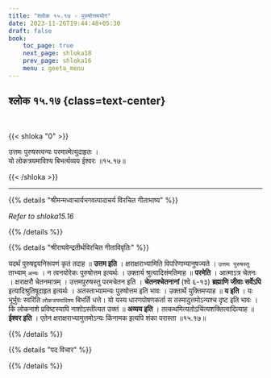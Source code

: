 ```yaml
---
title: "श्लोक १५.१७ - पुरुषोत्तमयोग"
date: 2023-11-26T19:44:48+05:30
draft: false
book:
    toc_page: true
    next_page: shloka18
    prev_page: shloka16
    menu : geeta_menu
---
```




## श्लोक १५.१७ {class=text-center}

<br/>

{{< shloka  "0"  >}}

उत्तमः पुरुषस्त्वन्यः परमात्मेत्युदाहृतः ।  
यो लोकत्रयमाविश्य बिभर्त्यव्यय ईश्वरः ॥१५.१७॥

{{< /shloka >}}

---


{{% details "श्रीमन्मध्वाचार्यभगवत्पादाचर्य विरचित  गीताभाष्य" %}}

*Refer to shloka15.16*

{{% /details %}}



{{% details "श्रीराघवेन्द्रतीर्थविरचित गीताविवृतिः" %}}

यदर्थं पुरुषद्वयनिरूपणं कृतं तदाह ॥ **उत्तम इति** । 
क्षराक्षराभ्यामिति विपरिणाम्यानुषज्यते । 
`उत्तमः पुरुषस्तु` ताभ्याम् `अन्यः` । 
न त्वनयोरेकः पुरुषोत्तम इत्यर्थः । 
उक्तार्य श्रुत्यादिसंमतिमाह ॥ **परमेति** । 
आत्माऽत्र चेतनः । क्षराक्षरौ
चेतनमात्रम्‌ । उत्तमपुरुषस्तु परमचेतन इति । 
**चेतनश्चेतनानां** (श्वे ६-१३) 
**ब्रह्माणि जीवाः सर्वेऽपि** इत्यादिश्रुतिषूदाहृत 
इत्यर्थः । अतस्ताभ्यामन्यः पुरुषोत्तम इति भावः । 
उक्तार्थे युक्तिमप्याह ॥ **य इति** । यः भूर्भुवः 
स्वरिति `लोकत्रयमाविश्य` बिभर्ति धत्ते। 
यो यस्य धारणपोषणकर्ता स तस्मादुत्तमोऽन्यश्च 
दृष्ट इति भावः । किं लोकनाशे प्रविष्टस्यापि 
नाशोऽस्तीत्यत उक्तं ॥ **अव्यय इति** । 
तत्कथमित्यतोऽचिंत्यशक्तित्वादित्याह ॥ **ईश्वर इति** । 
एतेन क्षराक्षराभ्यामुत्तमोऽन्यः किंनामक
इत्यपि शंका परास्ता ॥१५.१७॥

{{% /details %}}



{{% details "पद विचार" %}}


{{% /details %}}
